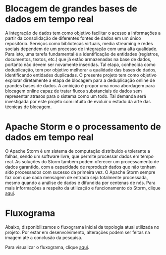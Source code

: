 # Blocagem de grandes bases de dados em tempo real

A integração de dados tem como objetivo facilitar o acesso a informações a partir da consolidação de diferentes fontes de dados em um único repositório. Serviços como bibliotecas virtuais, media streaming e redes sociais dependem de um processo de integração com uma alta qualidade. Para isto, uma tarefa fundamental é a identificação de entidades (registros, documentos, textos, etc.) que já estão armazenadas na base de dados, portanto não devem ser novamente inseridas. Tal etapa, conhecida como deduplicação, tem por objetivo melhorar a qualidade das bases de dados, identificando entidades duplicadas. O presente projeto tem como objetivo explorar diretamente a etapa de blocagem para a deduplicação online de grandes bases de dados. A ambição é propor uma nova abordagem para blocagem online capaz de tratar fluxos substanciais de dados sem representar atrasos para o sistema como um todo. Tal demanda será investigada por este projeto com intuito de evoluir o estado da arte das técnicas de blocagem.

# Apache Storm e o processamento de dados em tempo real

O Apache Storm é um sistema de computação distribuído e tolerante a falhas, sendo um software livre, que permite processar dados em tempo real. As soluções do Storm também podem oferecer um processamento de dados garantido, com a capacidade de reproduzir dados que não tenham sido processados com sucesso da primeira vez. O Apache Storm sempre faz com que cada mensagem de entrada seja totalmente processada, mesmo quando a análise de dados é difundida por centenas de nós.
Para mais informações a respeito da utilização e funcionamento do Storm, clique [aqui](http://storm.apache.org/).

# Fluxograma

Abaixo, disponibilizamos o fluxograma inicial da topologia atual utilizada no projeto. Por estar em desenvolvimento, alterações podem ser feitas na imagem até a conclusão da pesquisa.

Para visualizar o fluxograma, clique [aqui](http://oi67.tinypic.com/b4w4sh.jpg).